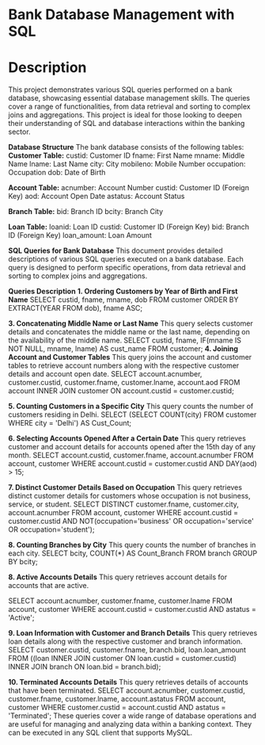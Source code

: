 # Bank Database Management with SQL
# Description
This project demonstrates various SQL queries performed on a bank database, showcasing essential database management skills. The queries cover a range of functionalities, from data retrieval and sorting to complex joins and aggregations. This project is ideal for those looking to deepen their understanding of SQL and database interactions within the banking sector.

**Database Structure**
The bank database consists of the following tables:
**Customer Table:**
custid: Customer ID
fname: First Name
mname: Middle Name
lname: Last Name
city: City
mobileno: Mobile Number
occupation: Occupation
dob: Date of Birth

**Account Table:**
acnumber: Account Number
custid: Customer ID (Foreign Key)
aod: Account Open Date
astatus: Account Status

**Branch Table:**
bid: Branch ID
bcity: Branch City

**Loan Table:**
loanid: Loan ID
custid: Customer ID (Foreign Key)
bid: Branch ID (Foreign Key)
loan_amount: Loan Amount

**SQL Queries for Bank Database**
This document provides detailed descriptions of various SQL queries executed on a bank database. Each query is designed to perform specific operations, from data retrieval and sorting to complex joins and aggregations.

**Queries Description**
**1. Ordering Customers by Year of Birth and First Name**
SELECT custid, fname, mname, dob
FROM customer
ORDER BY EXTRACT(YEAR FROM dob), fname ASC;

**3. Concatenating Middle Name or Last Name**
This query selects customer details and concatenates the middle name or the last name, depending on the availability of the middle name.
SELECT custid, fname, IF(mname IS NOT NULL, mname, lname) AS cust_name
FROM customer;
**4. Joining Account and Customer Tables**
This query joins the account and customer tables to retrieve account numbers along with the respective customer details and account open date.
SELECT account.acnumber, customer.custid, customer.fname, customer.lname, account.aod
FROM account
INNER JOIN customer ON account.custid = customer.custid;

**5. Counting Customers in a Specific City**
This query counts the number of customers residing in Delhi.
SELECT (SELECT COUNT(city) FROM customer WHERE city = 'Delhi') AS Cust_Count;

**6. Selecting Accounts Opened After a Certain Date**
This query retrieves customer and account details for accounts opened after the 15th day of any month.
SELECT account.custid, customer.fname, account.acnumber
FROM account, customer
WHERE account.custid = customer.custid AND DAY(aod) > 15;

**7. Distinct Customer Details Based on Occupation**
This query retrieves distinct customer details for customers whose occupation is not business, service, or student.
SELECT DISTINCT customer.fname, customer.city, account.acnumber
FROM account, customer
WHERE account.custid = customer.custid AND NOT(occupation='business' OR occupation='service' OR occupation='student');

**8. Counting Branches by City**
This query counts the number of branches in each city.
SELECT bcity, COUNT(*) AS Count_Branch
FROM branch
GROUP BY bcity;

**8. Active Accounts Details**
This query retrieves account details for accounts that are active.

SELECT account.acnumber, customer.fname, customer.lname
FROM account, customer
WHERE account.custid = customer.custid AND astatus = 'Active';

**9. Loan Information with Customer and Branch Details**
This query retrieves loan details along with the respective customer and branch information.
SELECT customer.custid, customer.fname, branch.bid, loan.loan_amount
FROM ((loan INNER JOIN customer ON loan.custid = customer.custid)
INNER JOIN branch ON loan.bid = branch.bid);

**10. Terminated Accounts Details**
This query retrieves details of accounts that have been terminated.
SELECT account.acnumber, customer.custid, customer.fname, customer.lname, account.astatus
FROM account, customer
WHERE customer.custid = account.custid AND astatus = 'Terminated';
These queries cover a wide range of database operations and are useful for managing and analyzing data within a banking context. They can be executed in any SQL client that supports MySQL.
